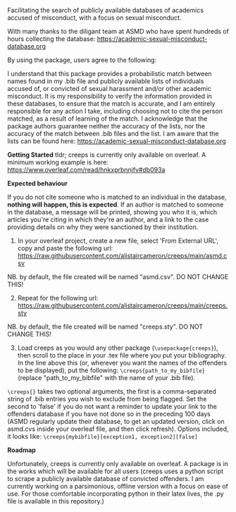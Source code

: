 Facilitating the search of publicly available databases of academics accused of misconduct, with a focus on sexual misconduct.

With many thanks to the diligant team at ASMD who have spent hundreds of hours collecting the database: <ins>https://academic-sexual-misconduct-database.org</ins>

By using the package, users agree to the following:

I understand that this package provides a probabilistic match between names found in my .bib file and publicly available lists of individuals accused of, or convicted of sexual harassment and/or other academic misconduct. It is my responsibility to verify the information provided in these databases, to ensure that the match is accurate, and I am entirely responsible for any action I take, including choosing not to cite the person matched, as a result of learning of the match. I acknowledge that the package authors guarantee neither the accuracy of the lists, nor the accuracy of the match between .bib files and the list. I am aware that the lists can be found here: <ins>https://academic-sexual-misconduct-database.org</ins>


**Getting Started**
tldr; creeps is currently only available on overleaf. A minimum working example is here: https://www.overleaf.com/read/hnkxprbnnjfv#db093a

**Expected behaviour**

If you do not cite someone who is matched to an individual in the database, **nothing will happen, this is expected**. If an author is matched to someone in the database, a message will be printed, showing you who it is, which articles you're citing in which they're an author, and a link to the case providing details on why they were sanctioned by their institution.


1. In your overleaf project, create a new file, select 'From External URL', copy and paste the following url: https://raw.githubusercontent.com/alistaircameron/creeps/main/asmd.csv

NB. by default, the file created will be named "asmd.csv". DO NOT CHANGE THIS!

2. Repeat for the following url: https://raw.githubusercontent.com/alistaircameron/creeps/main/creeps.sty 

NB. by default, the file created will be named "creeps.sty". DO NOT CHANGE THIS!

3. Load creeps as you would any other package (`\usepackage{creeps}`), then scroll to the place in your .tex file where you put your bibliography. In the line above this (or, wherever you want the names of the offenders to be displayed), put the following: `\creeps{path_to_my_bibfile}` (replace "path_to_my_bibfile" with the name of your .bib file).

`\creeps{}` takes two optional arguments, the first is a comma-separated string of .bib entries you wish to exclude from being flagged. Set the second to 'false' if you do not want a reminder to update your link to the offenders database if you have not done so in the preceding 100 days (ASMD regularly update their database, to get an updated version, click on asmd.cvs inside your overleaf file, and then click refresh). Options included, it looks like: `\creeps{mybibfile}[exception1, exception2][false]`

**Roadmap**

Unfortunately, creeps is currently only available on overleaf. A package is in the works which will be available for all users (creeps uses a python script to scrape a publicly available database of convicted offenders. I am currently working on a parsimonious, offline version with a focus on ease of use. For those comfortable incorporating python in their latex lives, the .py file is available in this repository.)